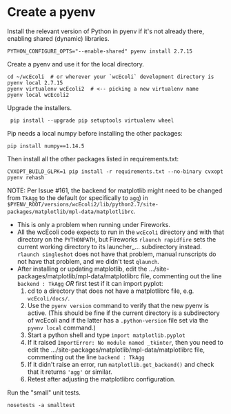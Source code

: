 Create a pyenv
================

Install the relevant version of Python in pyenv if it's not already there, enabling shared (dynamic) libraries.

    PYTHON_CONFIGURE_OPTS="--enable-shared" pyenv install 2.7.15

Create a pyenv and use it for the local directory.

    cd ~/wcEcoli  # or wherever your `wcEcoli` development directory is
    pyenv local 2.7.15
    pyenv virtualenv wcEcoli2  # <-- picking a new virtualenv name
    pyenv local wcEcoli2

Upgrade the installers.

     pip install --upgrade pip setuptools virtualenv wheel

Pip needs a local numpy before installing the other packages:

    pip install numpy==1.14.5

Then install all the other packages listed in requirements.txt:

    CVXOPT_BUILD_GLPK=1 pip install -r requirements.txt --no-binary cvxopt
    pyenv rehash

NOTE: Per Issue #161, the backend for matplotlib might need to be changed from `TkAgg` to the default (or specifically to `agg`) in `$PYENV_ROOT/versions/wcEcoli2/lib/python2.7/site-packages/matplotlib/mpl-data/matplotlibrc`.

   * This is only a problem when running under Fireworks.
   * All the wcEcoli code expects to run in the `wcEcoli` directory and with that directory on the `PYTHONPATH`, but Fireworks `rlaunch rapidfire` sets the current working directory to its launcher_... subdirectory instead. `rlaunch singleshot` does not have that problem, manual runscripts do not have that problem, and we didn't test `qlaunch`.
   * After installing or updating matplotlib, edit the .../site-packages/matplotlib/mpl-data/matplotlibrc file, commenting out the line `backend : TkAgg` _OR_ first test if it can import pyplot:
      1. cd to a directory that does not have a matplotlibrc file, e.g. `wcEcoli/docs/`.
      2. Use the `pyenv version` command to verify that the new pyenv is active. (This should be fine if the current directory is a subdirectory of wcEcoli and if the latter has a `.python-version` file set via the `pyenv local` command.)
      3. Start a python shell and type `import matplotlib.pyplot`
      4. If it raised `ImportError: No module named _tkinter`, then you need to edit the .../site-packages/matplotlib/mpl-data/matplotlibrc file, commenting out the line `backend : TkAgg`
      5. If it didn't raise an error, run `matplotlib.get_backend()` and check that it returns `'agg'` or similar.
      6. Retest after adjusting the matplotlibrc configuration.

Run the "small" unit tests.

    nosetests -a smalltest
